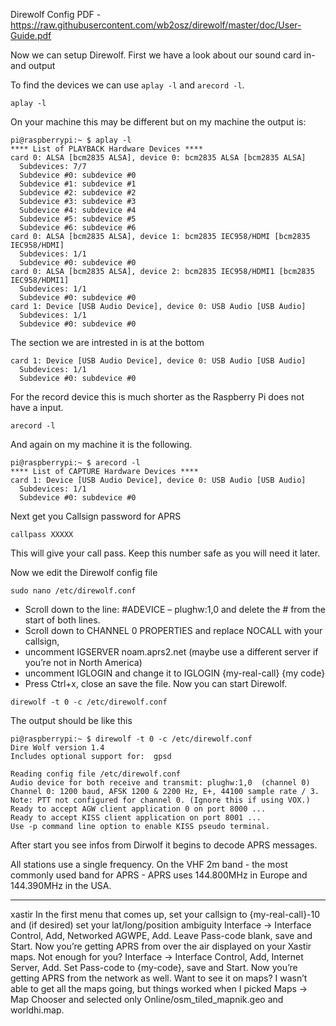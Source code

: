 Direwolf Config PDF - https://raw.githubusercontent.com/wb2osz/direwolf/master/doc/User-Guide.pdf

Now we can setup Direwolf. First we have a look about our sound card in- and output

To find the devices we can use ```aplay -l``` and ```arecord -l```.

```
aplay -l
```

On your machine this may be different but on my machine the output is:

```
pi@raspberrypi:~ $ aplay -l
**** List of PLAYBACK Hardware Devices ****
card 0: ALSA [bcm2835 ALSA], device 0: bcm2835 ALSA [bcm2835 ALSA]
  Subdevices: 7/7
  Subdevice #0: subdevice #0
  Subdevice #1: subdevice #1
  Subdevice #2: subdevice #2
  Subdevice #3: subdevice #3
  Subdevice #4: subdevice #4
  Subdevice #5: subdevice #5
  Subdevice #6: subdevice #6
card 0: ALSA [bcm2835 ALSA], device 1: bcm2835 IEC958/HDMI [bcm2835 IEC958/HDMI]
  Subdevices: 1/1
  Subdevice #0: subdevice #0
card 0: ALSA [bcm2835 ALSA], device 2: bcm2835 IEC958/HDMI1 [bcm2835 IEC958/HDMI1]
  Subdevices: 1/1
  Subdevice #0: subdevice #0
card 1: Device [USB Audio Device], device 0: USB Audio [USB Audio]
  Subdevices: 1/1
  Subdevice #0: subdevice #0
```

The section we are intrested in is at the bottom

```
card 1: Device [USB Audio Device], device 0: USB Audio [USB Audio]
  Subdevices: 1/1
  Subdevice #0: subdevice #0
```

For the record device this is much shorter as the Raspberry Pi does not have a input.

```
arecord -l
```

And again on my machine it is the following. 

```
pi@raspberrypi:~ $ arecord -l
**** List of CAPTURE Hardware Devices ****
card 1: Device [USB Audio Device], device 0: USB Audio [USB Audio]
  Subdevices: 1/1
  Subdevice #0: subdevice #0
```

Next get you Callsign password for APRS

```
callpass XXXXX
```

This will give your call pass. Keep this number safe as you will need it later.

Now we edit the Direwolf config file

```
sudo nano /etc/direwolf.conf
```

- Scroll down to the line: #ADEVICE – plughw:1,0 and delete the # from the start of both lines. 
- Scroll down to CHANNEL 0 PROPERTIES and replace NOCALL with your callsign, 
- uncomment IGSERVER noam.aprs2.net (maybe use a different server if you’re not in North America)
- uncomment IGLOGIN and change it to IGLOGIN {my-real-call} {my code}
- Press Ctrl+x, close an save the file.
Now you can start Direwolf.

```
direwolf -t 0 -c /etc/direwolf.conf
```

The output should be like this

```
pi@raspberrypi:~ $ direwolf -t 0 -c /etc/direwolf.conf 
Dire Wolf version 1.4
Includes optional support for:  gpsd

Reading config file /etc/direwolf.conf
Audio device for both receive and transmit: plughw:1,0  (channel 0)
Channel 0: 1200 baud, AFSK 1200 & 2200 Hz, E+, 44100 sample rate / 3.
Note: PTT not configured for channel 0. (Ignore this if using VOX.)
Ready to accept AGW client application 0 on port 8000 ...
Ready to accept KISS client application on port 8001 ...
Use -p command line option to enable KISS pseudo terminal.
```

After start you see infos from Dirwolf it begins to decode APRS messages.

All stations use a single frequency. On the VHF 2m band - the most commonly used band for APRS - APRS uses 144.800MHz in Europe and 144.390MHz in the USA.


----


xastir
In the first menu that comes up, set your callsign to {my-real-call}-10 and (if desired) set your lat/long/position ambiguity
Interface -> Interface Control, Add, Networked AGWPE, Add. Leave Pass-code blank, save and Start. Now you’re getting APRS from over the air displayed on your Xastir maps.
Not enough for you? Interface -> Interface Control, Add, Internet Server, Add. Set Pass-code to {my-code}, save and Start. Now you’re getting APRS from the network as well.
Want to see it on maps? I wasn’t able to get all the maps going, but things worked when I picked Maps -> Map Chooser and selected only Online/osm_tiled_mapnik.geo and worldhi.map.
